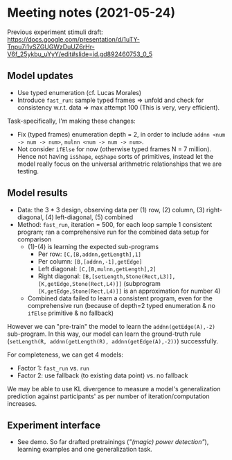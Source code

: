 
# Meeting notes (2021-05-24)

Previous experiment stimuli draft: https://docs.google.com/presentation/d/1uTY-Tnpu7i1vSZGUGWzDuUZ6rHr-V6f_25ykbu_uYyY/edit#slide=id.gd892460753_0_5

## Model updates

- Use typed enumeration (cf. Lucas Morales)
- Introduce `fast_run`: sample typed frames => unfold and check for consistency w.r.t. data => max attempt 100 (This is very, very efficient).

Task-specifically, I'm making these changes:

- Fix (typed frames) enumeration depth = 2, in order to include `addnn <num -> num -> num>`, `mulnn <num -> num -> num>`.
- Not consider `ifElse` for now (otherwise typed frames N = 7 million). Hence not having `isShape`, `eqShape` sorts of primitives, instead let the model really focus on the universal arithmetric relationships that we are testing.


## Model results

- Data: the 3 * 3 design, observing data per (1) row, (2) column, (3) right-diagonal, (4) left-diagonal, (5) combined
- Method: `fast_run`, iteration = 500, for each loop sample 1 consistent program; ran a comprehensive run for the combined data setup for comparison
  - (1)-(4) is learning the expected sub-programs
    - Per row: `[C,[B,addnn,getLength],1]`
    - Per column: `[B,[addnn,-1],getEdge]`
    - Left diagonal: `[C,[B,mulnn,getLength],2]`
    - Right diagonal: `[B,[setLength,Stone(Rect,L3)],[K,getEdge,Stone(Rect,L4)]]` (subprogram `[K,getEdge,Stone(Rect,L4)]]` is an approximation for number 4)
  - Combined data failed to learn a consistent program, even for the comprehensive run (because of depth=2 typed enumeration & no `ifElse` primitive & no fallback)

However we can "pre-train" the model to learn the `addnn(getEdge(A),-2)` sub-program. In this way, our model can learn the ground-truth rule (`setLength(R, addnn(getLength(R), addnn(getEdge(A),-2))`) successfully.

For completeness, we can get 4 models:

- Factor 1: `fast_run` vs. `run`
- Factor 2: use fallback (to existing data point) vs. no fallback

We may be able to use KL divergence to measure a model's generalization prediction against participants' as per number of iteration/computation increases.

## Experiment interface

- See demo. So far drafted pretrainings (_"(magic) power detection"_), learning examples and one generalization task.


